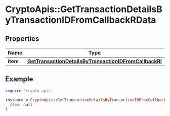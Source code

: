 # CryptoApis::GetTransactionDetailsByTransactionIDFromCallbackRData

## Properties

| Name | Type | Description | Notes |
| ---- | ---- | ----------- | ----- |
| **item** | [**GetTransactionDetailsByTransactionIDFromCallbackRI**](GetTransactionDetailsByTransactionIDFromCallbackRI.md) |  |  |

## Example

```ruby
require 'crypto_apis'

instance = CryptoApis::GetTransactionDetailsByTransactionIDFromCallbackRData.new(
  item: null
)
```

